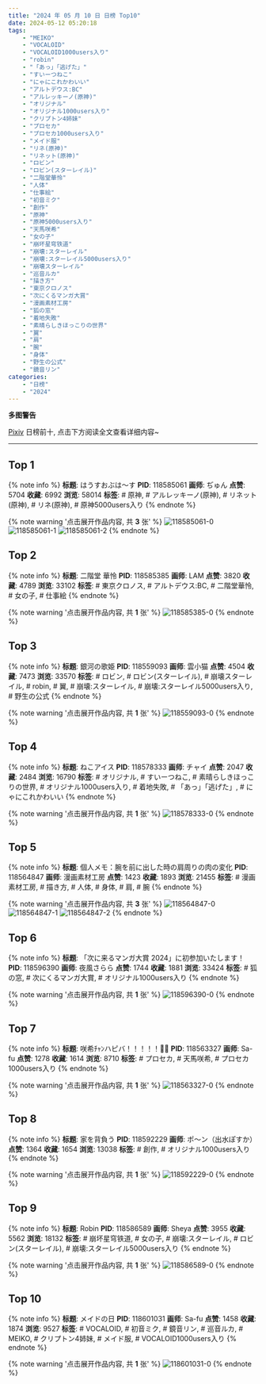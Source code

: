 ```yaml
---
title: "2024 年 05 月 10 日 日榜 Top10"
date: 2024-05-12 05:20:18
tags:
    - "MEIKO"
    - "VOCALOID"
    - "VOCALOID1000users入り"
    - "robin"
    - "「あっ」「逃げた」"
    - "すいーつねこ"
    - "にゃにこれかわいい"
    - "アルトデウス:BC"
    - "アルレッキーノ(原神)"
    - "オリジナル"
    - "オリジナル1000users入り"
    - "クリプトン4姉妹"
    - "プロセカ"
    - "プロセカ1000users入り"
    - "メイド服"
    - "リネ(原神)"
    - "リネット(原神)"
    - "ロビン"
    - "ロビン(スターレイル)"
    - "二階堂華怜"
    - "人体"
    - "仕事絵"
    - "初音ミク"
    - "創作"
    - "原神"
    - "原神5000users入り"
    - "天馬咲希"
    - "女の子"
    - "崩坏星穹铁道"
    - "崩壊:スターレイル"
    - "崩壊:スターレイル5000users入り"
    - "崩壊スターレイル"
    - "巡音ルカ"
    - "描き方"
    - "東京クロノス"
    - "次にくるマンガ大賞"
    - "漫画素材工房"
    - "狐の窓"
    - "着地失敗"
    - "素晴らしきほっこりの世界"
    - "翼"
    - "肩"
    - "腕"
    - "身体"
    - "野生の公式"
    - "鏡音リン"
categories:
    - "日榜"
    - "2024"
---
```


<i class="fa fa-triangle-exclamation"></i>**多图警告**<i class="fa fa-triangle-exclamation"></i>

[Pixiv](https://www.pixiv.net/) 日榜前十, 点击下方阅读全文查看详细内容~

<!-- more -->

---

## Top 1

{% note info %}
**标题**: はうすおぶは～す
**PID**: 118585061 **画师**: ぢゅん
**点赞**: 5704 **收藏**: 6992 **浏览**: 58014
**标签**: # 原神, # アルレッキーノ(原神), # リネット(原神), # リネ(原神), # 原神5000users入り
{% endnote %}

{% note warning '点击展开作品内容, 共 **3** 张' %}
![118585061-0](https://i.pixiv.re/img-original/img/2024/05/10/00/00/19/118585061_p0.jpg)
![118585061-1](https://i.pixiv.re/img-original/img/2024/05/10/00/00/19/118585061_p1.jpg)
![118585061-2](https://i.pixiv.re/img-original/img/2024/05/10/00/00/19/118585061_p2.jpg)
{% endnote %}

## Top 2

{% note info %}
**标题**: 二階堂 華怜
**PID**: 118585385 **画师**: LAM
**点赞**: 3820 **收藏**: 4789 **浏览**: 33102
**标签**: # 東京クロノス, # アルトデウス:BC, # 二階堂華怜, # 女の子, # 仕事絵
{% endnote %}

{% note warning '点击展开作品内容, 共 **1** 张' %}
![118585385-0](https://i.pixiv.re/img-original/img/2024/05/10/00/02/18/118585385_p0.jpg)
{% endnote %}

## Top 3

{% note info %}
**标题**: 銀河の歌姫
**PID**: 118559093 **画师**: 雲小猫
**点赞**: 4504 **收藏**: 7473 **浏览**: 33570
**标签**: # ロビン, # ロビン(スターレイル), # 崩壊スターレイル, # robin, # 翼, # 崩壊:スターレイル, # 崩壊:スターレイル5000users入り, # 野生の公式
{% endnote %}

{% note warning '点击展开作品内容, 共 **1** 张' %}
![118559093-0](https://i.pixiv.re/img-original/img/2024/05/09/00/00/20/118559093_p0.jpg)
{% endnote %}

## Top 4

{% note info %}
**标题**: ねこアイス
**PID**: 118578333 **画师**: チャイ
**点赞**: 2047 **收藏**: 2484 **浏览**: 16790
**标签**: # オリジナル, # すいーつねこ, # 素晴らしきほっこりの世界, # オリジナル1000users入り, # 着地失敗, # 「あっ」「逃げた」, # にゃにこれかわいい
{% endnote %}

{% note warning '点击展开作品内容, 共 **1** 张' %}
![118578333-0](https://i.pixiv.re/img-original/img/2024/05/09/20/30/05/118578333_p0.png)
{% endnote %}

## Top 5

{% note info %}
**标题**: 個人メモ：腕を前に出した時の肩周りの肉の変化
**PID**: 118564847 **画师**: 漫画素材工房
**点赞**: 1423 **收藏**: 1893 **浏览**: 21455
**标签**: # 漫画素材工房, # 描き方, # 人体, # 身体, # 肩, # 腕
{% endnote %}

{% note warning '点击展开作品内容, 共 **3** 张' %}
![118564847-0](https://i.pixiv.re/img-original/img/2024/05/09/06/00/05/118564847_p0.jpg)
![118564847-1](https://i.pixiv.re/img-original/img/2024/05/09/06/00/05/118564847_p1.jpg)
![118564847-2](https://i.pixiv.re/img-original/img/2024/05/09/06/00/05/118564847_p2.jpg)
{% endnote %}

## Top 6

{% note info %}
**标题**: 「次に来るマンガ大賞 2024」に初参加いたします！
**PID**: 118596390 **画师**: 夜風さらら
**点赞**: 1744 **收藏**: 1881 **浏览**: 33424
**标签**: # 狐の窓, # 次にくるマンガ大賞, # オリジナル1000users入り
{% endnote %}

{% note warning '点击展开作品内容, 共 **1** 张' %}
![118596390-0](https://i.pixiv.re/img-original/img/2024/05/10/12/52/28/118596390_p0.png)
{% endnote %}

## Top 7

{% note info %}
**标题**: 咲希ﾁｬﾝハピバ！！！！！🎂🎉
**PID**: 118563327 **画师**: Sa-fu
**点赞**: 1278 **收藏**: 1614 **浏览**: 8710
**标签**: # プロセカ, # 天馬咲希, # プロセカ1000users入り
{% endnote %}

{% note warning '点击展开作品内容, 共 **1** 张' %}
![118563327-0](https://i.pixiv.re/img-original/img/2024/05/09/03/14/52/118563327_p0.jpg)
{% endnote %}

## Top 8

{% note info %}
**标题**: 家を背負う
**PID**: 118592229 **画师**: ポ～ン（出水ぽすか）
**点赞**: 1364 **收藏**: 1654 **浏览**: 13038
**标签**: # 創作, # オリジナル1000users入り
{% endnote %}

{% note warning '点击展开作品内容, 共 **1** 张' %}
![118592229-0](https://i.pixiv.re/img-original/img/2024/05/10/07/30/01/118592229_p0.jpg)
{% endnote %}

## Top 9

{% note info %}
**标题**: Robin
**PID**: 118586589 **画师**: Sheya
**点赞**: 3955 **收藏**: 5562 **浏览**: 18132
**标签**: # 崩坏星穹铁道, # 女の子, # 崩壊:スターレイル, # ロビン(スターレイル), # 崩壊:スターレイル5000users入り
{% endnote %}

{% note warning '点击展开作品内容, 共 **1** 张' %}
![118586589-0](https://i.pixiv.re/img-original/img/2024/05/10/00/34/37/118586589_p0.jpg)
{% endnote %}

## Top 10

{% note info %}
**标题**: メイドの日
**PID**: 118601031 **画师**: Sa-fu
**点赞**: 1458 **收藏**: 1874 **浏览**: 9527
**标签**: # VOCALOID, # 初音ミク, # 鏡音リン, # 巡音ルカ, # MEIKO, # クリプトン4姉妹, # メイド服, # VOCALOID1000users入り
{% endnote %}

{% note warning '点击展开作品内容, 共 **1** 张' %}
![118601031-0](https://i.pixiv.re/img-original/img/2024/05/10/17/48/46/118601031_p0.jpg)
{% endnote %}
